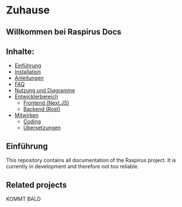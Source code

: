 # Zuhause

## Willkommen bei Raspirus Docs

## Inhalte:
- [Einführung](#introduction)
- [Installation](installation.md)
- [Anleitungen](guides.md)
- [FAQ](faq.md)
- [Nutzung und Diagramme](usage.md)
- [Entwicklerbereich](developers/index.md)
    - [Frontend (Next.JS)](developers/frontend.md)
    - [Backend (Rost)](developers/backend.md)
- [Mitwirken](contributing/index.md)
    - [Coding](contributing/coding.md)
    - [Übersetzungen](contributing/translations.md)

## Einführung
This repository contains all documentation of the Raspirus project. It is currently in development and therefore not too reliable.

## Related projects
KOMMT BALD